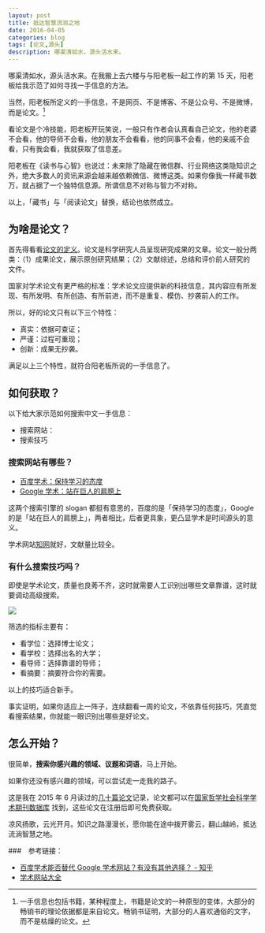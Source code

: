 ```yaml
---
layout: post
title: 抵达智慧流淌之地
date: 2016-04-05
categories: blog
tags: [论文,源头]
description: 哪渠清如水，源头活水来。
---
```


哪渠清如水，源头活水来。在我搬上去六楼与与阳老板一起工作的第 15 天，阳老板给我示范了如何寻找一手信息的方法。

当然，阳老板所定义的一手信息，不是网页、不是博客、不是公众号、不是微博，而是论文。[^1]

看论文是个冷技能，阳老板开玩笑说，一般只有作者会认真看自己论文，他的老婆不会看，他的导师不会看，他的朋友不会看看，他的同事不会看，他的亲戚不会看，只有我会看，我就获取了信息差。

阳老板在《读书与心智》也说过：未来除了隐藏在微信群、行业网络这类隐知识之外，绝大多数人的资讯来源会越来越依赖微信、微博这类。如果你像我一样藏书数万，就占据了一个独特信息源。所谓信息不对称与智力不对称。

以上，「藏书」与「阅读论文」替换，结论也依然成立。

## 为啥是论文？

首先得看看[论文的定义](https://www.wikiwand.com/zh/%E8%AE%BA%E6%96%87)。论文是科学研究人员呈现研究成果的文章。论文一般分两类：（1）成果论文，展示原创研究结果；（2）文献综述，总结和评价前人研究的文件。

国家对学术论文有更严格的标准：学术论文应提供新的科技信息，其内容应有所发现、有所发明、有所创造、有所前进，而不是重复、模仿、抄袭前人的工作。

所以，好的论文只有以下三个特性：

- 真实：依据可查证；
- 严谨：过程可重现；
- 创新：成果无抄袭。

满足以上三个特性，就符合阳老板所说的一手信息了。



## 如何获取？

以下给大家示范如何搜索中文一手信息：

- 搜索网站：
- 搜索技巧

### 搜索网站有哪些？

- [百度学术：保持学习的态度](http://xueshu.baidu.com/)
- [Google 学术：站在巨人的肩膀上](https://scholar.google.com/schhp?hl=zh-CN&as_sdt=0,5)

这两个搜索引擎的 slogan 都挺有意思的，百度的是「保持学习的态度」，Google 的是「站在巨人的肩膀上」，两者相比，后者更具象，更凸显学术是时间源头的意义。

学术网站[知网](http://www.cnki.net/)就好，文献量比较全。

### 有什么搜索技巧吗？

即使是学术论文，质量也良莠不齐，这时就需要人工识别出哪些文章靠谱，这时就要调动高级搜索。

![](http://openmindclub.qiniudn.com/cnfeat/image/cnki-search.jpg)

筛选的指标主要有：

- 看学位：选择博士论文；
- 看学校：选择出名的大学；
- 看导师：选择靠谱的导师；
- 看摘要：摘要符合你的需要。

以上的技巧适合新手。

事实证明，如果你适应上一阵子，连续翻看一周的论文，不依靠任何技巧，凭直觉看搜索结果，你就能一眼识别出哪些是好论文。

## 怎么开始？

很简单，__搜索你感兴趣的领域、议题和词语__，马上开始。

如果你还没有感兴趣的领域，可以尝试走一走我的路子。

这是我在 2015 年 6 月读过的[几十篇论文](http://weibo.com/cnfeat/profile?is_search=1&visible=0&is_all=1&key_word=%E9%A9%AC%E7%89%B9%E7%84%95%E6%96%B0&is_tag=0&profile_ftype=1&page=2#feedtop)记录，论文都可以在[国家哲学社会科学学术期刊数据库](http://www.nssd.org/) 找到，这些论文在注册后即可免费获取。

凉风扬歌，云光开月。知识之路漫漫长，愿你能在途中拨开雾云，翻山越岭，抵达流淌智慧之地。

###　参考链接：

- [百度学术能否替代 Google 学术网站？有没有其他选择？ - 知乎](https://www.zhihu.com/question/24143504)
- [学术网站大全](http://dir.cnki.net/)


[^1]: 一手信息也包括书籍，某种程度上，书籍是论文的一种原型的变体，大部分的畅销书的理论依据都是来自论文。畅销书证明，大部分的人喜欢通俗的文字，而不是枯燥的论文。